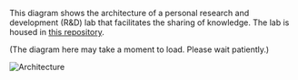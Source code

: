 This diagram shows the architecture of a personal research and development (R&D) lab that facilitates the sharing of knowledge. The lab is housed in [this repository](https://github.com/hongbo-miao/hongbomiao.com).

(The diagram here may take a moment to load. Please wait patiently.)

![Architecture](https://github.com/hongbo-miao/hongbomiao.com/assets/3375461/d508ea0c-99b4-4adf-aeba-7f2f9268f4c2)
